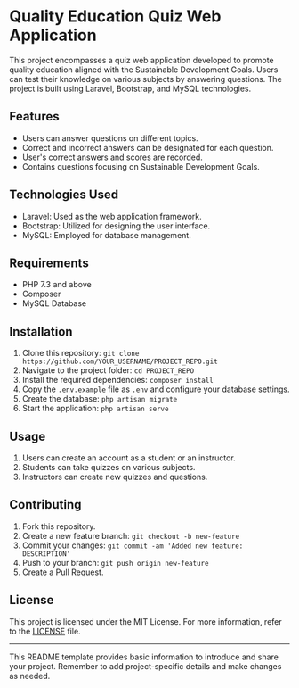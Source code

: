 # Quality Education Quiz Web Application

This project encompasses a quiz web application developed to promote quality education aligned with the Sustainable Development Goals. Users can test their knowledge on various subjects by answering questions. The project is built using Laravel, Bootstrap, and MySQL technologies.

## Features

- Users can answer questions on different topics.
- Correct and incorrect answers can be designated for each question.
- User's correct answers and scores are recorded.
- Contains questions focusing on Sustainable Development Goals.

## Technologies Used

- Laravel: Used as the web application framework.
- Bootstrap: Utilized for designing the user interface.
- MySQL: Employed for database management.

## Requirements

- PHP 7.3 and above
- Composer
- MySQL Database

## Installation

1. Clone this repository: `git clone https://github.com/YOUR_USERNAME/PROJECT_REPO.git`
2. Navigate to the project folder: `cd PROJECT_REPO`
3. Install the required dependencies: `composer install`
4. Copy the `.env.example` file as `.env` and configure your database settings.
5. Create the database: `php artisan migrate`
6. Start the application: `php artisan serve`

## Usage

1. Users can create an account as a student or an instructor.
2. Students can take quizzes on various subjects.
3. Instructors can create new quizzes and questions.

## Contributing

1. Fork this repository.
2. Create a new feature branch: `git checkout -b new-feature`
3. Commit your changes: `git commit -am 'Added new feature: DESCRIPTION'`
4. Push to your branch: `git push origin new-feature`
5. Create a Pull Request.

## License

This project is licensed under the MIT License. For more information, refer to the [LICENSE](LICENSE.md) file.

---

This README template provides basic information to introduce and share your project. Remember to add project-specific details and make changes as needed.
